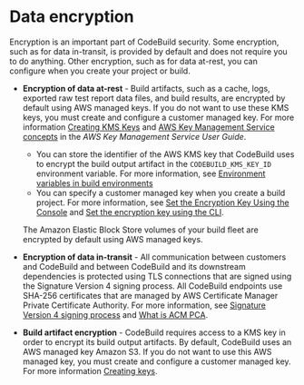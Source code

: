 # Data encryption<a name="security-encryption"></a>

Encryption is an important part of CodeBuild security\. Some encryption, such as for data in\-transit, is provided by default and does not require you to do anything\. Other encryption, such as for data at\-rest, you can configure when you create your project or build\. 
+ **Encryption of data at\-rest** \- Build artifacts, such as a cache, logs, exported raw test report data files, and build results, are encrypted by default using AWS managed keys\. If you do not want to use these KMS keys, you must create and configure a customer managed key\. For more information [Creating KMS Keys](https://docs.aws.amazon.com/kms/latest/developerguide/create-keys.html) and [AWS Key Management Service concepts](https://docs.aws.amazon.com/kms/latest/developerguide/concepts.html) in the *AWS Key Management Service User Guide*\. 
  + You can store the identifier of the AWS KMS key that CodeBuild uses to encrypt the build output artifact in the `CODEBUILD_KMS_KEY_ID` environment variable\. For more information, see [Environment variables in build environments](build-env-ref-env-vars.md) 
  + You can specify a customer managed key when you create a build project\. For more information, see [Set the Encryption Key Using the Console](create-project-console.md#encryptionkey-console) and [Set the encryption key using the CLI](create-project-cli.md#cli.encryptionkey)\. 

  The Amazon Elastic Block Store volumes of your build fleet are encrypted by default using AWS managed keys\. 
+ **Encryption of data in\-transit** \- All communication between customers and CodeBuild and between CodeBuild and its downstream dependencies is protected using TLS connections that are signed using the Signature Version 4 signing process\. All CodeBuild endpoints use SHA\-256 certificates that are managed by AWS Certificate Manager Private Certificate Authority\. For more information, see [Signature Version 4 signing process](https://docs.aws.amazon.com/general/latest/gr/signature-version-4.html) and [What is ACM PCA](https://docs.aws.amazon.com/acm-pca/latest/userguide/)\. 
+ **Build artifact encryption** \- CodeBuild requires access to a KMS key in order to encrypt its build output artifacts\. By default, CodeBuild uses an AWS managed key Amazon S3\. If you do not want to use this AWS managed key, you must create and configure a customer managed key\. For more information [Creating keys](https://docs.aws.amazon.com/kms/latest/developerguide/create-keys.html)\. 